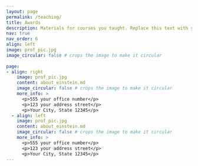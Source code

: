 ```yaml
---
layout: page
permalink: /teaching/
title: Awards
description: Materials for courses you taught. Replace this text with your description.
nav: true
nav_order: 6
align: left
image: prof_pic.jpg
image_circular: false # crops the image to make it circular
 
page: 
- align: right
    image: prof_pic.jpg
    content: about_einstein.md
    image_circular: false # crops the image to make it circular
    more_info: >
      <p>555 your office number</p>
      <p>123 your address street</p>
      <p>Your City, State 12345</p>
  - align: left
    image: prof_pic.jpg
    content: about_einstein.md
    image_circular: false # crops the image to make it circular
    more_info: >
      <p>555 your office number</p>
      <p>123 your address street</p>
      <p>Your City, State 12345</p>
---
```


